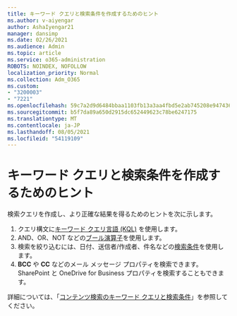 ```yaml
---
title: キーワード クエリと検索条件を作成するためのヒント
ms.author: v-aiyengar
author: AshaIyengar21
manager: dansimp
ms.date: 02/26/2021
ms.audience: Admin
ms.topic: article
ms.service: o365-administration
ROBOTS: NOINDEX, NOFOLLOW
localization_priority: Normal
ms.collection: Adm_O365
ms.custom:
- "3200003"
- "7221"
ms.openlocfilehash: 59c7a2d9d6484bbaa1103fb13a3aa4fbd5e2ab745208e9474362029cf6406234
ms.sourcegitcommit: b5f7da89a650d2915dc652449623c78be6247175
ms.translationtype: MT
ms.contentlocale: ja-JP
ms.lasthandoff: 08/05/2021
ms.locfileid: "54119109"
---
```

# <a name="tips-for-building-keyword-queries-and-search-conditions"></a>キーワード クエリと検索条件を作成するためのヒント

検索クエリを作成し、より正確な結果を得るためのヒントを次に示します。

1. クエリ構文に[キーワード クエリ言語 (KQL)](https://go.microsoft.com/fwlink/?linkid=2101591) を使用します。
1. AND、OR、NOT などの[ブール演算子](https://go.microsoft.com/fwlink/?linkid=2101592)を使用します。
1. 検索を絞り込むには、日付、送信者/作成者、件名などの[検索条件](https://go.microsoft.com/fwlink/?linkid=2102410)を使用します。
1. **BCC** や **CC** などのメール メッセージ プロパティを検索できます。 SharePoint と OneDrive for Business プロパティを検索することもできます。

詳細については、「[コンテンツ検索のキーワード クエリと検索条件](https://go.microsoft.com/fwlink/?linkid=2102411)」を参照してください。

